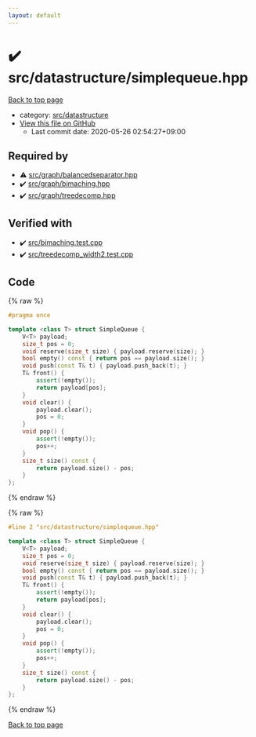 ```yaml
---
layout: default
---
```


<!-- mathjax config similar to math.stackexchange -->
<script type="text/javascript" async
  src="https://cdnjs.cloudflare.com/ajax/libs/mathjax/2.7.5/MathJax.js?config=TeX-MML-AM_CHTML">
</script>
<script type="text/x-mathjax-config">
  MathJax.Hub.Config({
    TeX: { equationNumbers: { autoNumber: "AMS" }},
    tex2jax: {
      inlineMath: [ ['$','$'] ],
      processEscapes: true
    },
    "HTML-CSS": { matchFontHeight: false },
    displayAlign: "left",
    displayIndent: "2em"
  });
</script>

<script type="text/javascript" src="https://cdnjs.cloudflare.com/ajax/libs/jquery/3.4.1/jquery.min.js"></script>
<script src="https://cdn.jsdelivr.net/npm/jquery-balloon-js@1.1.2/jquery.balloon.min.js" integrity="sha256-ZEYs9VrgAeNuPvs15E39OsyOJaIkXEEt10fzxJ20+2I=" crossorigin="anonymous"></script>
<script type="text/javascript" src="../../../assets/js/copy-button.js"></script>
<link rel="stylesheet" href="../../../assets/css/copy-button.css" />


# :heavy_check_mark: src/datastructure/simplequeue.hpp

<a href="../../../index.html">Back to top page</a>

* category: <a href="../../../index.html#057cdb199a48f765d2786c323ec11d3a">src/datastructure</a>
* <a href="{{ site.github.repository_url }}/blob/master/src/datastructure/simplequeue.hpp">View this file on GitHub</a>
    - Last commit date: 2020-05-26 02:54:27+09:00




## Required by

* :warning: <a href="../graph/balancedseparator.hpp.html">src/graph/balancedseparator.hpp</a>
* :heavy_check_mark: <a href="../graph/bimaching.hpp.html">src/graph/bimaching.hpp</a>
* :heavy_check_mark: <a href="../graph/treedecomp.hpp.html">src/graph/treedecomp.hpp</a>


## Verified with

* :heavy_check_mark: <a href="../../../verify/src/bimaching.test.cpp.html">src/bimaching.test.cpp</a>
* :heavy_check_mark: <a href="../../../verify/src/treedecomp_width2.test.cpp.html">src/treedecomp_width2.test.cpp</a>


## Code

<a id="unbundled"></a>
{% raw %}
```cpp
#pragma once

template <class T> struct SimpleQueue {
    V<T> payload;
    size_t pos = 0;
    void reserve(size_t size) { payload.reserve(size); }
    bool empty() const { return pos == payload.size(); }
    void push(const T& t) { payload.push_back(t); }
    T& front() {
        assert(!empty());
        return payload[pos];
    }
    void clear() {
        payload.clear();
        pos = 0;
    }
    void pop() {
        assert(!empty());
        pos++;
    }
    size_t size() const {
        return payload.size() - pos;
    }
};

```
{% endraw %}

<a id="bundled"></a>
{% raw %}
```cpp
#line 2 "src/datastructure/simplequeue.hpp"

template <class T> struct SimpleQueue {
    V<T> payload;
    size_t pos = 0;
    void reserve(size_t size) { payload.reserve(size); }
    bool empty() const { return pos == payload.size(); }
    void push(const T& t) { payload.push_back(t); }
    T& front() {
        assert(!empty());
        return payload[pos];
    }
    void clear() {
        payload.clear();
        pos = 0;
    }
    void pop() {
        assert(!empty());
        pos++;
    }
    size_t size() const {
        return payload.size() - pos;
    }
};

```
{% endraw %}

<a href="../../../index.html">Back to top page</a>

